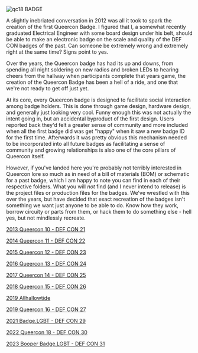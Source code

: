 ![qc18 BADGE](https://github.com/ohhaiakio/ElectronicBadges/raw/main/2022%20Queercon%2018%20-%20DEF%20CON%2030/media/DSC_7278-rs.jpg)

﻿A slightly inebriated conversation in 2012 was all it took to spark the creation of the first Queercon Badge.  I figured that I, a somewhat recently graduated Electrical Engineer with some board design under his belt, should be able to make an electronic badge on the scale and quality of the DEF CON badges of the past.  Can someone be extremely wrong and extremely right at the same time?  Signs point to yes.

Over the years, the Queercon badge has had its up and downs, from spending all night soldering on new radios and broken LEDs to hearing cheers from the hallway when participants complete that years game, the creation of the Queercon Badge has been a hell of a ride, and one that we're not ready to get off just yet.

At its core, every Queercon badge is designed to facilitate social interaction among badge holders.  This is done through game design, hardware design, and generally just looking very cool.  Funny enough this was not actually the intent going in, but an accidental byproduct of the first design.  Users reported back they'd felt a greater sense of community and more included when all the first badge did was get "happy" when it saw a new badge ID for the first time.  Afterwards it was pretty obvious this mechanism needed to be incorporated into all future badges as facilitating a sense of community and growing relationships is also one of the core pillars of Queercon itself.

However, if you've landed here you're probably not terribly interested in Queercon lore so much as in need of a bill of materials (BOM) or schematic for a past badge, which I am happy to note you can find in each of their respective folders.  What you will _not_ find (and I never intend to release) is the project files or production files for the badges.  We've wrestled with this over the years, but have decided that exact recreation of the badges isn't something we want just anyone to be able to do.  Know how they work, borrow circuity or parts from them, or hack them to do something else - hell yes, but not mindlessly recreate.

[2013 Queercon 10 - DEF CON 21](https://github.com/ohhaiakio/ElectronicBadges/tree/main/2013%20Queercon%2010%20-%20DEF%20CON%2021)
	
[2014 Queercon 11 - DEF CON 22](https://github.com/ohhaiakio/ElectronicBadges/tree/main/2014%20Queercon%2011%20-%20DEF%20CON%2022)

[2015 Queercon 12 - DEF CON 23](https://github.com/ohhaiakio/ElectronicBadges/tree/main/2015%20Queercon%2012%20-%20DEF%20CON%2023)

[2016 Queercon 13 - DEF CON 24](https://github.com/ohhaiakio/ElectronicBadges/tree/main/2016%20Queercon%2013%20-%20DEF%20CON%2024)
	
[2017 Queercon 14 - DEF CON 25](https://github.com/ohhaiakio/ElectronicBadges/tree/main/2017%20Queercon%2014%20-%20DEF%20CON%2025)

[2018 Queercon 15 - DEF CON 26](https://github.com/ohhaiakio/ElectronicBadges/tree/main/2018%20Queercon%2015%20-%20DEF%20CON%2026)

[2019 Allhallowtide](https://github.com/ohhaiakio/ElectronicBadges/tree/main/2019%20Allhallowtide)

[2019 Queercon 16 - DEF CON 27](https://github.com/ohhaiakio/ElectronicBadges/tree/main/2019%20Queercon%2016%20-%20DEF%20CON%2027)
	
[2021 Badge.LGBT - DEF CON 29](https://github.com/ohhaiakio/ElectronicBadges/tree/main/2021%20Badge.LGBT%20-%20DEF%20CON%2029)
	
[2022 Queercon 18 - DEF CON 30](https://github.com/ohhaiakio/ElectronicBadges/tree/main/2022%20Queercon%2018%20-%20DEF%20CON%2030)
	
[2023 Booper Badge.LGBT - DEF CON 31](https://github.com/ohhaiakio/ElectronicBadges/tree/main/2023%20Booper%20Badge.LGBT%20-%20DEF%20CON%2031)
